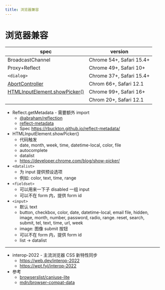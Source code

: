 ```yaml
---
title: 浏览器兼容
---
```


# 浏览器兼容

| spec                            | version                  |
| ------------------------------- | ------------------------ |
| BroadcastChannel                | Chrome 54+, Safari 15.4+ |
| Proxy+Reflect                   | Chrome 49+, Safari 10+   |
| `<dialog>`                      | Chrome 37+, Safari 15.4+ |
| [AbortController]               | Chrom 66+, Safari 12.1   |
| [HTMLInputElement.showPicker()] | Chrome 99+, Safari 16+   |
[<datalist>]| Chrom 20+, Safari 12.1   |

- Reflect.getMetadata - 需要额外 import
  - [@abraham/reflection](https://github.com/abraham/reflection)
  - [reflect-metadata](https://github.com/rbuckton/reflect-metadata)
  - Spec https://rbuckton.github.io/reflect-metadata/
- HTMLInputElement.showPicker()
  - 代码触发
  - date, month, week, time, datetime-local, color, file
  - autocomplete
  - datalist
  - https://developer.chrome.com/blog/show-picker/
- `<datalist>`
  - 为 input 提供预设选项
  - 例如: color, text, time, range
- `<fieldset>`
  - 可以用来一下子 disabled 一组 input
  - 可以不在 form 内，提供 form id
- `<input>`
  - 默认 text
  - button, checkbox, color, date, datetime-local, email file, hidden, image, month, number, password, radio, range. reset, search, submit, tel, text, time, url, week
  - image: 图像 submit 按钮
  - 可以不在 form 内，提供 form id
  - list -> datalist

[abortcontroller]: https://developer.mozilla.org/en-US/docs/Web/API/AbortController
[htmlinputelement.showpicker()]: https://developer.mozilla.org/en-US/docs/Web/API/HTMLInputElement/showPicker
[<datalist>]: https://developer.mozilla.org/en-US/docs/Web/HTML/Element/datalist

---

- interop-2022 - 主流浏览器 CSS 新特性同步
  - https://web.dev/interop-2022
  - https://wpt.fyi/interop-2022
- 参考
  - [browserslist/caniuse-lite](https://github.com/browserslist/caniuse-lite)
  - [mdn/browser-compat-data](https://github.com/mdn/browser-compat-data)
